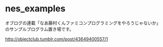 nes_examples
============

オブログの連載「なあ藤村くんファミコンプログラミングをやろうじゃないか」のサンプルプログラム置き場です。

http://objectclub.tumblr.com/post/43649400557/1
